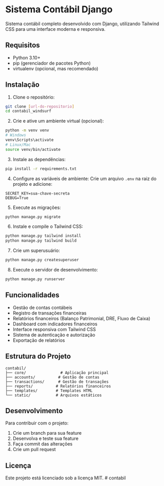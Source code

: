 # Sistema Contábil Django

Sistema contábil completo desenvolvido com Django, utilizando Tailwind CSS para uma interface moderna e responsiva.

## Requisitos

- Python 3.10+
- pip (gerenciador de pacotes Python)
- virtualenv (opcional, mas recomendado)

## Instalação

1. Clone o repositório:
```bash
git clone [url-do-repositorio]
cd contabil_windsurf
```

2. Crie e ative um ambiente virtual (opcional):
```bash
python -m venv venv
# Windows
venv\Scripts\activate
# Linux/Mac
source venv/bin/activate
```

3. Instale as dependências:
```bash
pip install -r requirements.txt
```

4. Configure as variáveis de ambiente:
Crie um arquivo `.env` na raiz do projeto e adicione:
```
SECRET_KEY=sua-chave-secreta
DEBUG=True
```

5. Execute as migrações:
```bash
python manage.py migrate
```

6. Instale e compile o Tailwind CSS:
```bash
python manage.py tailwind install
python manage.py tailwind build
```

7. Crie um superusuário:
```bash
python manage.py createsuperuser
```

8. Execute o servidor de desenvolvimento:
```bash
python manage.py runserver
```

## Funcionalidades

- Gestão de contas contábeis
- Registro de transações financeiras
- Relatórios financeiros (Balanço Patrimonial, DRE, Fluxo de Caixa)
- Dashboard com indicadores financeiros
- Interface responsiva com Tailwind CSS
- Sistema de autenticação e autorização
- Exportação de relatórios

## Estrutura do Projeto

```
contabil/
├── core/               # Aplicação principal
├── accounts/          # Gestão de contas
├── transactions/      # Gestão de transações
├── reports/          # Relatórios financeiros
├── templates/        # Templates HTML
└── static/           # Arquivos estáticos
```

## Desenvolvimento

Para contribuir com o projeto:

1. Crie um branch para sua feature
2. Desenvolva e teste sua feature
3. Faça commit das alterações
4. Crie um pull request

## Licença

Este projeto está licenciado sob a licença MIT.
#   c o n t a b i l  
 